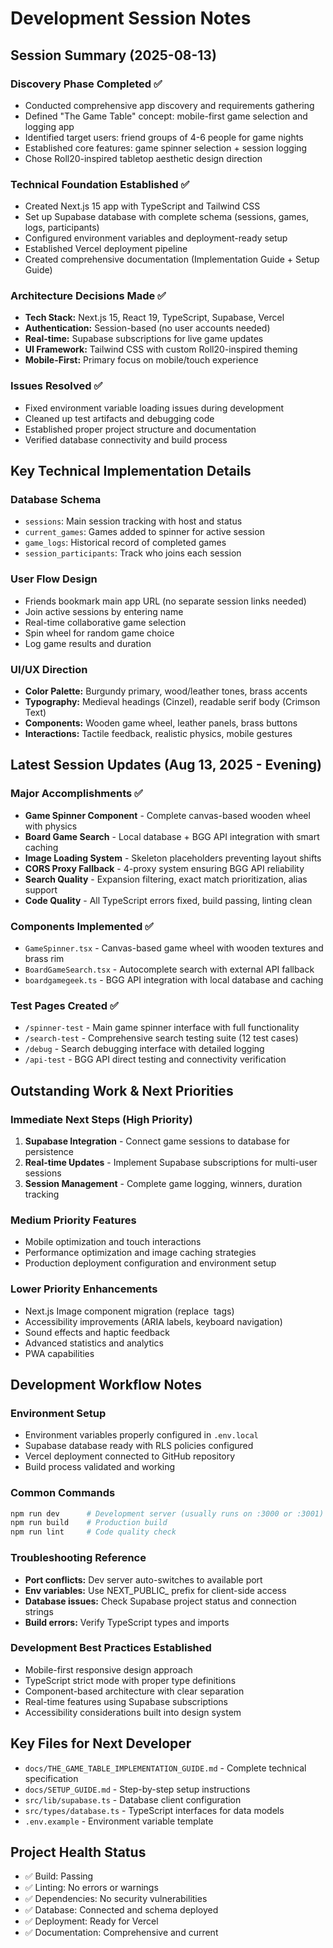 # Development Session Notes

## Session Summary (2025-08-13)

### Discovery Phase Completed ✅
- Conducted comprehensive app discovery and requirements gathering
- Defined "The Game Table" concept: mobile-first game selection and logging app
- Identified target users: friend groups of 4-6 people for game nights
- Established core features: game spinner selection + session logging
- Chose Roll20-inspired tabletop aesthetic design direction

### Technical Foundation Established ✅
- Created Next.js 15 app with TypeScript and Tailwind CSS
- Set up Supabase database with complete schema (sessions, games, logs, participants)
- Configured environment variables and deployment-ready setup
- Established Vercel deployment pipeline
- Created comprehensive documentation (Implementation Guide + Setup Guide)

### Architecture Decisions Made ✅
- **Tech Stack:** Next.js 15, React 19, TypeScript, Supabase, Vercel
- **Authentication:** Session-based (no user accounts needed)
- **Real-time:** Supabase subscriptions for live game updates
- **UI Framework:** Tailwind CSS with custom Roll20-inspired theming
- **Mobile-First:** Primary focus on mobile/touch experience

### Issues Resolved ✅
- Fixed environment variable loading issues during development
- Cleaned up test artifacts and debugging code
- Established proper project structure and documentation
- Verified database connectivity and build process

## Key Technical Implementation Details

### Database Schema
- `sessions`: Main session tracking with host and status
- `current_games`: Games added to spinner for active session
- `game_logs`: Historical record of completed games
- `session_participants`: Track who joins each session

### User Flow Design
- Friends bookmark main app URL (no separate session links needed)
- Join active sessions by entering name
- Real-time collaborative game selection
- Spin wheel for random game choice
- Log game results and duration

### UI/UX Direction
- **Color Palette:** Burgundy primary, wood/leather tones, brass accents
- **Typography:** Medieval headings (Cinzel), readable serif body (Crimson Text)
- **Components:** Wooden game wheel, leather panels, brass buttons
- **Interactions:** Tactile feedback, realistic physics, mobile gestures

## Latest Session Updates (Aug 13, 2025 - Evening)

### Major Accomplishments ✅
- **Game Spinner Component** - Complete canvas-based wooden wheel with physics
- **Board Game Search** - Local database + BGG API integration with smart caching
- **Image Loading System** - Skeleton placeholders preventing layout shifts
- **CORS Proxy Fallback** - 4-proxy system ensuring BGG API reliability
- **Search Quality** - Expansion filtering, exact match prioritization, alias support
- **Code Quality** - All TypeScript errors fixed, build passing, linting clean

### Components Implemented ✅
- `GameSpinner.tsx` - Canvas-based game wheel with wooden textures and brass rim
- `BoardGameSearch.tsx` - Autocomplete search with external API fallback
- `boardgamegeek.ts` - BGG API integration with local database and caching

### Test Pages Created ✅
- `/spinner-test` - Main game spinner interface with full functionality
- `/search-test` - Comprehensive search testing suite (12 test cases)
- `/debug` - Search debugging interface with detailed logging
- `/api-test` - BGG API direct testing and connectivity verification

## Outstanding Work & Next Priorities

### Immediate Next Steps (High Priority)
1. **Supabase Integration** - Connect game sessions to database for persistence
2. **Real-time Updates** - Implement Supabase subscriptions for multi-user sessions
3. **Session Management** - Complete game logging, winners, duration tracking

### Medium Priority Features
- Mobile optimization and touch interactions
- Performance optimization and image caching strategies
- Production deployment configuration and environment setup

### Lower Priority Enhancements
- Next.js Image component migration (replace <img> tags)
- Accessibility improvements (ARIA labels, keyboard navigation)
- Sound effects and haptic feedback
- Advanced statistics and analytics
- PWA capabilities

## Development Workflow Notes

### Environment Setup
- Environment variables properly configured in `.env.local`
- Supabase database ready with RLS policies configured
- Vercel deployment connected to GitHub repository
- Build process validated and working

### Common Commands
```bash
npm run dev      # Development server (usually runs on :3000 or :3001)
npm run build    # Production build
npm run lint     # Code quality check
```

### Troubleshooting Reference
- **Port conflicts:** Dev server auto-switches to available port
- **Env variables:** Use NEXT_PUBLIC_ prefix for client-side access
- **Database issues:** Check Supabase project status and connection strings
- **Build errors:** Verify TypeScript types and imports

### Development Best Practices Established
- Mobile-first responsive design approach
- TypeScript strict mode with proper type definitions
- Component-based architecture with clear separation
- Real-time features using Supabase subscriptions
- Accessibility considerations built into design system

## Key Files for Next Developer
- `docs/THE_GAME_TABLE_IMPLEMENTATION_GUIDE.md` - Complete technical specification
- `docs/SETUP_GUIDE.md` - Step-by-step setup instructions
- `src/lib/supabase.ts` - Database client configuration
- `src/types/database.ts` - TypeScript interfaces for data models
- `.env.example` - Environment variable template

## Project Health Status
- ✅ Build: Passing
- ✅ Linting: No errors or warnings  
- ✅ Dependencies: No security vulnerabilities
- ✅ Database: Connected and schema deployed
- ✅ Deployment: Ready for Vercel
- ✅ Documentation: Comprehensive and current